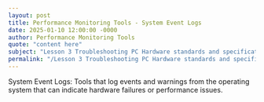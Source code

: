 ```yaml
---
layout: post
title: Performance Monitoring Tools - System Event Logs
date: 2025-01-10 12:00:00 -0000
author: Performance Monitoring Tools
quote: "content here"
subject: "Lesson 3 Troubleshooting PC Hardware standards and specifications"
permalink: "/Lesson 3 Troubleshooting PC Hardware standards and specifications/Performance Monitoring Tools/Performance Monitoring Tools - System Event Logs"
---
```


System Event Logs: Tools that log events and warnings from the operating system that can indicate hardware failures or performance issues.
